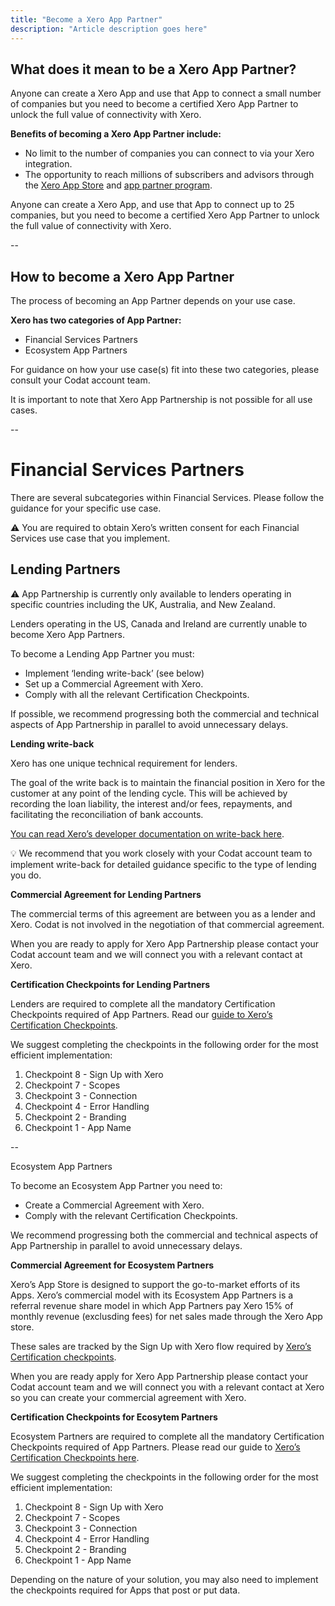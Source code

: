 ```yaml
---
title: "Become a Xero App Partner"
description: "Article description goes here"
---
```


## **What does it mean to be a Xero App Partner?**

Anyone can create a Xero App and use that App to connect a small number of companies but you need to become a certified Xero App Partner to unlock the full value of connectivity with Xero. 

**Benefits of becoming a Xero App Partner include:**

- No limit to the number of companies you can connect to via your Xero integration.
- The opportunity to reach millions of subscribers and advisors through the [Xero App Store](http://www.xero.com/marketplace) and [app partner program](https://developer.xero.com/app-partner).

Anyone can create a Xero App, and use that App to connect up to 25 companies, but you need to become a certified Xero App Partner to unlock the full value of connectivity with Xero. 

--

## How to become a **Xero App Partner**

The process of becoming an App Partner depends on your use case. 

**Xero has two categories of App Partner:**

- Financial Services Partners
- Ecosystem App Partners

For guidance on how your use case(s) fit into these two categories, please consult your Codat account team.

It is important to note that Xero App Partnership is not possible for all use cases. 

--

# Financial Services Partners

There are several subcategories within Financial Services. Please follow the guidance for your specific use case. 

<aside>
⚠️ You are required to obtain Xero’s written consent for each Financial Services use case that you implement.

</aside>

## Lending Partners

<aside>
⚠️ App Partnership is currently only available to lenders operating in specific countries including the UK, Australia, and New Zealand. 

Lenders operating in the US, Canada and Ireland are currently unable to become Xero App Partners.

</aside>

 To become a Lending App Partner you must:

- Implement ‘lending write-back’ (see below)
- Set up a Commercial Agreement with Xero.
- Comply with all the relevant Certification Checkpoints.

If possible, we recommend progressing both the commercial and technical aspects of App Partnership in parallel to avoid unnecessary delays.

**Lending write-back**

Xero has one unique technical requirement for lenders. 

The goal of the write back is to maintain the financial position in Xero for the customer at any point of the lending cycle. This will be achieved by recording the loan liability, the interest and/or fees, repayments, and facilitating the reconciliation of bank accounts.

[You can read Xero’s developer documentation on write-back here](https://developer.xero.com/documentation/guides/how-to-guides/general-lending-integration-guide/). 

<aside>
💡 We recommend that you work closely with your Codat account team to implement write-back for detailed guidance specific to the type of lending you do.

</aside>

**Commercial Agreement for Lending Partners**

The commercial terms of this agreement are between you as a lender and Xero. Codat is not involved in the negotiation of that commercial agreement. 

When you are ready to apply for Xero App Partnership please contact your Codat account team and we will connect you with a relevant contact at Xero.

**Certification Checkpoints for Lending Partners**

Lenders are required to complete all the mandatory Certification Checkpoints required of App Partners. Read our [guide to Xero’s Certification Checkpoints](https://www.notion.so/App-Certification-Checkpoints-40ecafeb176945bb818ce13ed47bafdf). 

We suggest completing the checkpoints in the following order for the most efficient implementation:

1. Checkpoint 8 - Sign Up with Xero
2. Checkpoint 7 - Scopes
3. Checkpoint 3 - Connection
4. Checkpoint 4 - Error Handling
5. Checkpoint 2 - Branding
6. Checkpoint 1 - App Name

--

Ecosystem App Partners

To become an Ecosystem App Partner you need to:

- Create a Commercial Agreement with Xero.
- Comply with the relevant Certification Checkpoints.

We recommend progressing both the commercial and technical aspects of App Partnership in parallel to avoid unnecessary delays.

**Commercial Agreement for Ecosystem Partners**

Xero’s App Store is designed to support the go-to-market efforts of its Apps. Xero’s commercial model with its Ecosystem App Partners is a referral revenue share model in which App Partners pay Xero 15% of monthly revenue (exclusding fees) for net sales made through the Xero App store. 

These sales are tracked by the Sign Up with Xero flow required by [Xero’s Certification checkpoints](https://www.notion.so/67736b8c94cb4f5ab27922a4e2c605b6). 

When you are ready apply for Xero App Partnership please contact your Codat account team and we will connect you with a relevant contact at Xero so you can create your commercial agreement with Xero.

**Certification Checkpoints for Ecosytem Partners**

Ecosystem Partners are required to complete all the mandatory Certification Checkpoints required of App Partners. Please read our guide to [Xero’s Certification Checkpoints here](https://www.notion.so/App-Certification-Checkpoints-40ecafeb176945bb818ce13ed47bafdf). 

We suggest completing the checkpoints in the following order for the most efficient implementation:

1. Checkpoint 8 - Sign Up with Xero
2. Checkpoint 7 - Scopes
3. Checkpoint 3 - Connection
4. Checkpoint 4 - Error Handling
5. Checkpoint 2 - Branding
6. Checkpoint 1 - App Name

Depending on the nature of your solution, you may also need to implement the checkpoints required for Apps that post or put data.



























